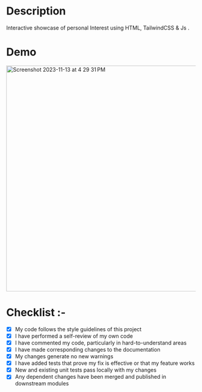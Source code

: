 # Description

Interactive showcase of personal Interest using HTML, TailwindCSS & Js .

# Demo

<img width="600" alt="Screenshot 2023-11-13 at 4 29 31 PM" src="https://github.com/omp28/kzilla-task/assets/127965950/f8897c71-d87d-4b2a-a53c-59ef65e31f94">

# Checklist :-

- [x] My code follows the style guidelines of this project
- [x] I have performed a self-review of my own code
- [x] I have commented my code, particularly in hard-to-understand areas
- [x] I have made corresponding changes to the documentation
- [x] My changes generate no new warnings
- [x] I have added tests that prove my fix is effective or that my feature works
- [x] New and existing unit tests pass locally with my changes
- [x] Any dependent changes have been merged and published in downstream modules
